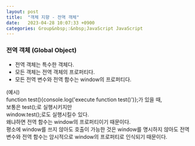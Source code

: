 ```yaml
---
layout: post
title:  "객체 지향 - 전역 객체"
date:   2023-04-28 10:07:33 +0900
categories: Group&nbsp;:&nbsp;JavaScript JavaScript
---
```


### 전역 객체 (Global Object)
- 전역 객체는 특수한 객체다.
- 모든 객체는 전역 객체의 프로퍼티다.
- 모든 전역 변수와 전역 함수는 window의 프로퍼티다.

(예시)  
function test(){console.log('execute function test()')};가 있을 때,  
보통은 test();로 실행시키지만  
window.test();로도 실행시킬수 있다.  
왜냐하면 전역 함수는 window의 프로퍼티이기 때문이다.  
평소에 window를 쓰지 않아도 호출이 가능한 것은 window를 명시하지 않아도 전역 변수와 전역 함수는 암시적으로 window의 프로퍼티로 인식되기 때문이다.  